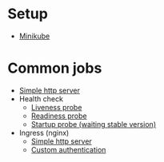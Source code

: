 # Setup
 - [Minikube](setup/minikube.md)

# Common jobs
 - [Simple http server](setup/simple_http_server/)
 - Health check
   - [Liveness probe](setup/liveness_probe/)
   - [Readiness probe](setup/readiness_probe/)
   - [Startup probe (waiting stable version)](setup/startup_probe/)
 - Ingress (nginx)
   - [Simple http server](setup/ingress_nginx/)
   - [Custom authentication](setup/ingress_nginx/)
